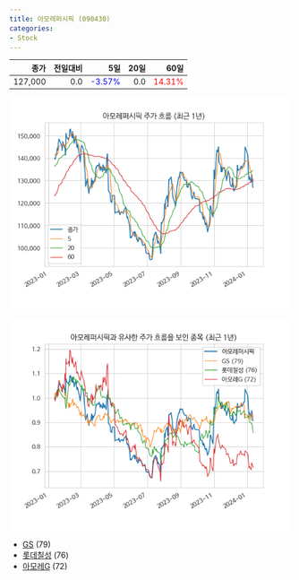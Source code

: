 ```yaml
---
title: 아모레퍼시픽 (090430)
categories:
- Stock
---
```


|종가|전일대비|5일|20일|60일|
|---:|-------:|--:|---:|---:|
|127,000|0.0|<span style="color: blue">-3.57%</span>|0.0|<span style="color: red">14.31%</span>|


<!-- more -->

![090430](/assets/images/stock/090430.png)

![090430](/assets/images/stock/090430_sim.png)

- [GS](/stock/078930/) (79)
- [롯데칠성](/stock/005300/) (76)
- [아모레G](/stock/002790/) (72)